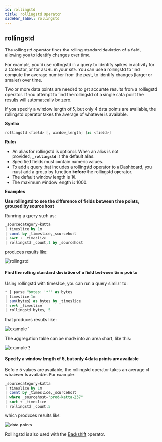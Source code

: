 ```yaml
---
id: rollingstd
title: rollingstd Operator
sidebar_label: rollingstd
---
```




## rollingstd

The rollingstd operator finds the rolling standard deviation of a field, allowing you to identify changes over time.

For example, you'd use rollingstd in a query to identify spikes in activity for a Collector, or for a URL in your site. You can use a rollingstd to find compute the average number from the past, to identify changes (larger or smaller) over time.

Two or more data points are needed to get accurate results from a rollingstd operator. If you attempt to find the rollingstd of a single data point the results will automatically be zero.

If you specify a window length of 5, but only 4 data points are available, the rollingstd operator takes the average of whatever is available.

**Syntax**

```sql
rollingstd <field> [, window_length] [as <field>]
```

**Rules**

* An alias for rollingstd is optional. When an alias is not provided, **`_rollingstd`** is the default alias.
* Specified fields must contain numeric values.
* To add a query that includes a rollingstd operator to a Dashboard, you must add a group by function **before** the rollingstd operator.
* The default window length is 10.
* The maximum window length is 1000.

**Examples**

**Use rollingstd to see the difference of fields between time points, grouped by source host**

Running a query such as:

```sql
_sourcecategory=katta
| timeslice by 1m
| count by _timeslice,_sourcehost
| sort + _timeslice
| rollingstd _count,1 by _sourcehost
```

produces results like:

![rollingstd](/img/reuse/query-search/rollingstd_new.png)

#### Find the rolling standard deviation of a field between time points

Using rollingstd with timeslice, you can run a query similar to:

```sql
* | parse "bytes: '*'" as bytes
| timeslice 1m
| sum(bytes) as bytes by _timeslice
| sort _timeslice
| rollingstd bytes, 5
```

that produces results like:

![example 1](/img/reuse/query-search/rollingstd_example.png)

The aggregation table can be made into an area chart, like this:

![example 2](/img/reuse/query-search/rollingstd_example2.png)

#### Specify a window length of 5, but only 4 data points are available

Before 5 values are available, the rollingstd operator takes an average
of whatever is available. For example:

```sql
_sourcecategory=katta
| timeslice by 1m
| count by _timeslice,_sourcehost
| where _sourcehost="prod-katta-237"
| sort + _timeslice
| rollingstd _count,5
```

which produces results like:

![data points](/img/reuse/query-search/rollingstd_new_data_points.png)

Rollingstd is also used with the [Backshift](#backshift) operator.
